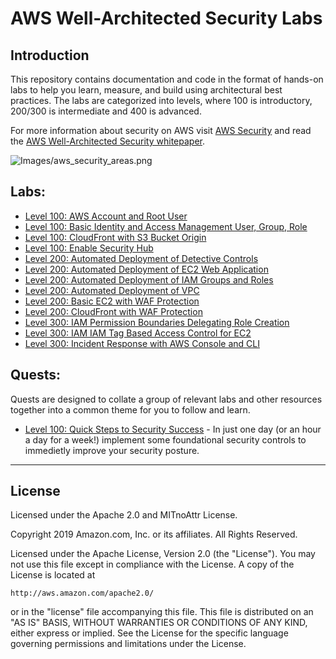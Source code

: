 ﻿# AWS Well-Architected Security Labs

## Introduction
This repository contains documentation and code in the format of hands-on labs to help you learn, measure, and build using architectural best practices. The labs are categorized into levels, where 100 is introductory, 200/300 is intermediate and 400 is advanced.

For more information about security on AWS visit [AWS Security](https://aws.amazon.com/security/) and read the [AWS Well-Architected Security whitepaper](https://d1.awsstatic.com/whitepapers/architecture/AWS-Security-Pillar.pdf).  

![Images/aws_security_areas.png](Images/aws_security_areas.png)  

## Labs:
* [Level 100: AWS Account and Root User](100_AWS_Account_and_Root_User)
* [Level 100: Basic Identity and Access Management User, Group, Role](100_Basic_Identity_and_Access_Management_User_Group_Role)
* [Level 100: CloudFront with S3 Bucket Origin](100_CloudFront_with_S3_Bucket_Origin)
* [Level 100: Enable Security Hub](100_Enable_Security_Hub)
* [Level 200: Automated Deployment of Detective Controls](200_Automated_Deployment_of_Detective_Controls)
* [Level 200: Automated Deployment of EC2 Web Application](200_Automated_Deployment_of_EC2_Web_Application)
* [Level 200: Automated Deployment of IAM Groups and Roles](200_Automated_Deployment_of_IAM_Groups_and_Roles)
* [Level 200: Automated Deployment of VPC](200_Automated_Deployment_of_VPC)
* [Level 200: Basic EC2 with WAF Protection](200_Basic_EC2_with_WAF_Protection)
* [Level 200: CloudFront with WAF Protection](200_CloudFront_with_WAF_Protection)
* [Level 300: IAM Permission Boundaries Delegating Role Creation](300_IAM_Permission_Boundaries_Delegating_Role_Creation)
* [Level 300: IAM IAM Tag Based Access Control for EC2](300_IAM_Tag_Based_Access_Control_for_EC2)
* [Level 300: Incident Response with AWS Console and CLI](300_Incident_Response_with_AWS_Console_and_CLI)

## Quests:
Quests are designed to collate a group of relevant labs and other resources together into a common theme for you to follow and learn.
* [Level 100: Quick Steps to Security Success](Quest_100_Quick_Steps_to_Security_Success) - In just one day (or an hour a day for a week!) implement some foundational security controls to immedietly improve your security posture.

***

## License
Licensed under the Apache 2.0 and MITnoAttr License. 

Copyright 2019 Amazon.com, Inc. or its affiliates. All Rights Reserved.

Licensed under the Apache License, Version 2.0 (the "License"). You may not use this file except in compliance with the License. A copy of the License is located at

    http://aws.amazon.com/apache2.0/

or in the "license" file accompanying this file. This file is distributed on an "AS IS" BASIS, WITHOUT WARRANTIES OR CONDITIONS OF ANY KIND, either express or implied. See the License for the specific language governing permissions and limitations under the License.
